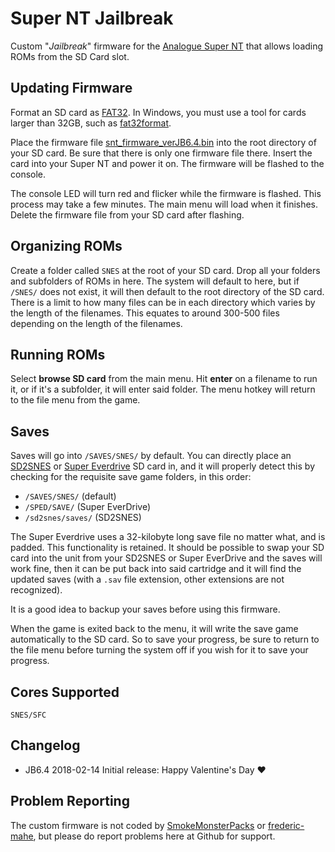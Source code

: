 # Super NT Jailbreak

Custom "*Jailbreak*" firmware for the [Analogue Super
NT](https://www.analogue.co/pages/super-nt/) that allows loading ROMs
from the SD Card slot.

## Updating Firmware 

Format an SD card as [FAT32](https://en.wikipedia.org/wiki/FAT32). In
Windows, you must use a tool for cards larger than 32GB, such as
[fat32format](http://www.ridgecrop.demon.co.uk/index.htm?guiformat.htm).

Place the firmware file
[snt_firmware_verJB6.4.bin](https://github.com/SmokeMonsterPacks/Super-NT-Jailbreak/releases/download/v6.4/snt_firmware_verJB6.4.bin)
into the root directory of your SD card.  Be sure that there is only
one firmware file there.  Insert the card into your Super NT and power
it on. The firmware will be flashed to the console.

The console LED will turn red and flicker while the firmware is flashed.
This process may take a few minutes.  The main menu will load when it 
finishes.  Delete the firmware file from your SD card after flashing.

## Organizing ROMs

Create a folder called `SNES` at the root of your SD card.  Drop all
your folders and subfolders of ROMs in here.  The system will default
to here, but if `/SNES/` does not exist, it will then default to the
root directory of the SD card.  There is a limit to how many files can
be in each directory which varies by the length of the filenames.
This equates to around 300-500 files depending on the length of the
filenames.

## Running ROMs

Select **browse SD card** from the main menu.  Hit **enter** on a
filename to run it, or if it's a subfolder, it will enter said folder.
The menu hotkey will return to the file menu from the game.

## Saves

Saves will go into `/SAVES/SNES/` by default.  You can directly place
an [SD2SNES](http://sd2snes.de/) or [Super
Everdrive](https://krikzz.com/store/home/13-super-everdrive-v2.html)
SD card in, and it will properly detect this by checking for the
requisite save game folders, in this order:

- `/SAVES/SNES/` (default)
- `/SPED/SAVE/` (Super EverDrive)
- `/sd2snes/saves/` (SD2SNES)

The Super Everdrive uses a 32-kilobyte long save file no matter what,
and is padded.  This functionality is retained.  It should be possible
to swap your SD card into the unit from your SD2SNES or Super
EverDrive and the saves will work fine, then it can be put back into
said cartridge and it will find the updated saves (with a `.sav` file
extension, other extensions are not recognized).

It is a good idea to backup your saves before using this firmware.

When the game is exited back to the menu, it will write the save game
automatically to the SD card.  So to save your progress, be sure to
return to the file menu before turning the system off if you wish for
it to save your progress.

## Cores Supported

`SNES/SFC`

## Changelog

- JB6.4 2018-02-14 Initial release: Happy Valentine's Day :heart:

## Problem Reporting

The custom firmware is not coded by [SmokeMonsterPacks](https://github.com/SmokeMonsterPacks)
or [frederic-mahe](https://github.com/frederic-mahe), but please 
do report problems here at Github for support.
